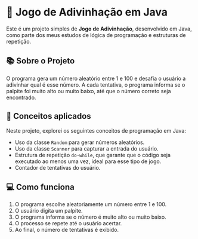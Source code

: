 # 🎯 Jogo de Adivinhação em Java

Este é um projeto simples de **Jogo de Adivinhação**, desenvolvido em Java, como parte dos meus estudos de lógica de programação e estruturas de repetição.

## 📚 Sobre o Projeto

O programa gera um número aleatório entre 1 e 100 e desafia o usuário a adivinhar qual é esse número. A cada tentativa, o programa informa se o palpite foi muito alto ou muito baixo, até que o número correto seja encontrado.

## 🧠 Conceitos aplicados

Neste projeto, explorei os seguintes conceitos de programação em Java:

- Uso da classe `Random` para gerar números aleatórios.
- Uso da classe `Scanner` para capturar a entrada do usuário.
- Estrutura de repetição `do-while`, que garante que o código seja executado ao menos uma vez, ideal para esse tipo de jogo.
- Contador de tentativas do usuário.

## 💻 Como funciona

1. O programa escolhe aleatoriamente um número entre 1 e 100.
2. O usuário digita um palpite.
3. O programa informa se o número é muito alto ou muito baixo.
4. O processo se repete até o usuário acertar.
5. Ao final, o número de tentativas é exibido.
